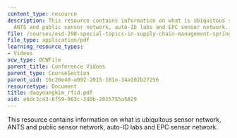 ```yaml
---
content_type: resource
description: This resource contains information on what is ubiquitous sensor network,
  ANTS and public sensor network, auto-ID labs and EPC sensor network.
file: /courses/esd-290-special-topics-in-supply-chain-management-spring-2005/e6dc3c438f59963c240b2815755a5829_daeyoungkim_rfid.pdf
file_type: application/pdf
learning_resource_types:
- Videos
ocw_type: OCWFile
parent_title: Conference Videos
parent_type: CourseSection
parent_uid: 16c26e40-a092-2015-181e-34a102b27256
resourcetype: Document
title: daeyoungkim_rfid.pdf
uid: e6dc3c43-8f59-963c-240b-2815755a5829
---
```

This resource contains information on what is ubiquitous sensor network, ANTS and public sensor network, auto-ID labs and EPC sensor network.


